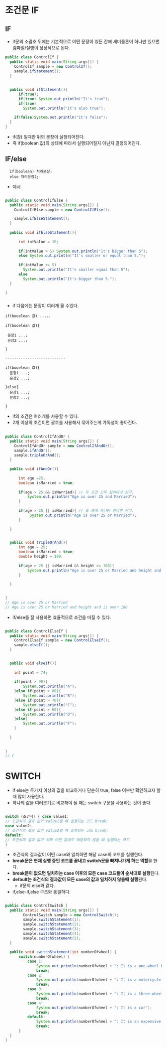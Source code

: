 # 조건문 IF
## IF
- if문의 소괄호 뒤에는 기본적으로 어떤 문장이 있든 간에 세미콜론이 하나만 있으면 컴파일/실행이 정상적으로 된다.
<p>
  
```java
public class ControlIf {
  public static void main(String args[]) {
    ControlIf sample = new ControlIf();
    sample.ifStatement();
  } 
  
  
  public void ifStatement(){
      if(true);
      if(true) System.out.println("It's true");
      if(true) 
        System.out.println("It's also true");
    
    if(false)System.out.println("It's false");
  }
}

```

- if(참) 일때만 뒤의 문장이 실행되어진다.
- 즉 if(boolean 값)의 상태에 따라서 실행되어질지 아닌지 결정되어진다.

## IF/else 

```
  if(boolean) 처리문장;
  else 처리문장2;
```
- 예시

``` java

public class ControlIfElse {
  public static void main(String args[]) {
    ControlIfElse sample = new ControlIfElse();

    sample.ifElseStatement();
  } 
  
  public void ifElseStatement(){
      
      int intValue = 10;
      
      if(intValue > 5) System.out.println("It's bigger than 5");
      else System.out.println("It's smaller or equal than 5.");
      
      if(intValue <= 5)
        System.out.println("It's smaller equal than 5");
      else
        System.out.println("It's bigger than 5.");
  }
  
}

```

###

- if 다음에는 문장이 여러개 올 수있다.
```
if(booelean 값) ..... 

if(booelean 값){

 문장1 ...;
 문장2 ...;

}

---------------------------

if(booelean 값){
  문장1 ...;
  문장2 ...;

}else{
  문장1 ...;
  문장2 ...;

}

```

- if의 조건은 여러개를 사용할 수 있다.
- 2개 이상의 조건이면 괄호를 사용해서 묶어주는게 가독성이 좋아진다.
``` java
  
public class ControlIfAndOr {
  public static void main(String args[]) {
    ControlIfAndOr sample = new ControlIfAndOr();
    sample.ifAndOr();
    sample.tripleOrAnd();
  } 
  
  public void ifAndOr(){
      
      int age =25;
      boolean isMarried = true;
      
      if(age > 25 && isMarried){ // 두 조건 모두 참이여야 한다.
          System.out.println("Age is over 25 and Married");
      }
      
      if(age > 25 || isMarried){ // 둘 중에 하나만 참이면 된다.
           System.out.println("Age is over 25 or Married");
      }
      
  }


  public void tripleOrAnd(){
      int age = 25;
      boolean isMarried = true;
      double height = 180;
      
      if(age > 25 || isMarried && height >= 180){
          System.out.println("Age is over 25 or Married and height and is over 180");
      }
      
  }

  
}
// Age is over 25 or Married
// Age is over 25 or Married and height and is over 180

```

- if/else를 잘 사용하면 효율적으로 조건을 따질 수 있다.

```java

public class ControlElseIf {
  public static void main(String args[]) {
    ControlElseIf sample = new ControlElseIf();
    sample.elseIf();
  } 

  
  public void elseIf(){
  
    int point = 74;
  
    if(point > 90){
        System.out.println("A");
    }else if(point > 80){
        System.out.println("B");
    }else if(point > 70){
        System.out.println("C");
    }else if(point > 60){
        System.out.println("D");
    }else{
        System.out.println("F");
    }
      
  }
  
  
}
// C
```


# SWITCH

- if else는 두가지 이상의 값을 비교하거나 단순히 true, false 여부만 확인하고자 할때 많이 사용한다.
- 하나의 값을 여러분기로 비교해야 될 때는 switch 구문을 사용하는 것이 좋다.

```java

switch (조건식) { case value1:
// 조건식의 결과 값이 value1일 때 실행되는 코드 break;
case value2:
// 조건식의 결과 값이 value2일 때 실행되는 코드 break;
default:
// 조건식의 결과 값이 위의 어떤 값에도 해당하지 않을 때 실행되는 코드
}

```

- 조건식의 결과값이 어떤 case와 일치하면 해당 case의 코드를 실행한다.
- **break문은 현재 실행 중인 코드를 끝내고 switch문을 빠져나가게 하는 역할**을 한다.
- **break문이 없으면 일치하는 case 이후의 모든 case 코드들이 순서대로 실행**된다.
- **default는 조건식의 결과값이 모든 case의 값과 일치하지 않을때 실행**된다.
  - if문의 else와 같다.
- if,else-if,else 구조와 동일하다.

```java

public class ControlSwitch {
  public static void main(String args[]) {
        ControlSwitch sample = new ControlSwitch();
        sample.switchStatement(1);
        sample.switchStatement(2);
        sample.switchStatement(3);
        sample.switchStatement(4);
        sample.switchStatement(5);
  }
  
  public void switchStatement(int numberOfwheel) {
      switch(numberOfwheel) {
          case 1: 
              System.out.println(numberOfwheel + ": It is a one-wheel bicycle");
              break;
          case 2: 
              System.out.println(numberOfwheel + ": It is a motorcycle or bicycle");
              break;
          case 3: 
              System.out.println(numberOfwheel + ": It is a three-wheel car");
              break;
          case 4: 
              System.out.println(numberOfwheel + ": It is a car");
              break;
          default:
              System.out.println(numberOfwheel + ": It is an expensive car");
              break;
      }
  }
}


```











